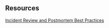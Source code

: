 ## Resources

[Incident Review and Postmortem Best Practices](https://newsletter.pragmaticengineer.com/p/incident-review-best-practices)
